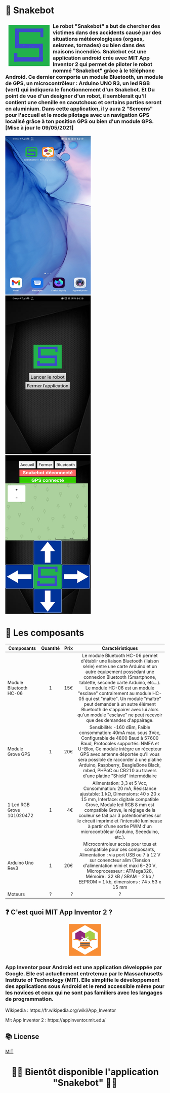 # 🐍 Snakebot 
<img src="assets/icon.png" width="130" height="130" hspace="10" vspace="10" align="left">
<h3> Le robot "Snakebot" a but de chercher des victimes dans des accidents causé par des situations météorologiques (orgaes, seismes, tornades) ou bien dans des maisons incendiés.
Snakebot est une application android crée avec MIT App Inventor 2 qui permet de piloter le robot nommé "Snakebot" grâce à le téléphone Android. Ce dernier comporte un module Bluetooth, un module de GPS, un microcontrôleur : Arduino UNO R3, un led RGB (vert) qui indiquera le fonctionnement d'un Snakebot. 
Et Du point de vue d'un designer d'un robot, il semblerait qu'il contient une chenille en caoutchouc et certains parties seront en aluminium.
Dans cette application, il y aura 2 "Screens" pour l'accueil et le mode pilotage avec un navigation GPS localisé grâce à ton position GPS ou bien d'un module GPS.             [Mise à jour le 09/05/2021] </h3>

<p align "center">
<img src="assets/app.jpg" width="270" height="500"/>
<img src="assets/home.jpg" width="270" height="500"/>
<img src="assets/control with gps.jpg" width="270" height="500"/>
</p>

# 🔌 Les composants
| Composants        | Quantité           | Prix  | Caractéristiques        | 
| ------------- |:-------------:| -----:| :-----------------------:
| Module Bluetooth HC-06     | 1| 15€ | Le module Bluetooth HC-06 permet d'établir une liaison Bluetooth (liaison série) entre une carte Arduino et un autre équipement possédant une connexion Bluetooth (Smartphone, tablette, seconde carte Arduino, etc...). Le module HC-06 est un module "esclave" contrairement au module HC-05 qui est "maître". Un module "maître" peut demander à un autre élément Bluetooth de s'appairer avec lui alors qu'un module "esclave" ne peut recevoir que des demandes d'appairage.     |
| Module Grove GPS      | 1 |   20€ | Sensibilité: -160 dBm, Faible consommation: 40mA max. sous 3Vcc, Configurable de 4800 Baud à 57600 Baud, Protocoles supportés: NMEA et U-Blox, Ce module intègre un récepteur GPS avec antenne déportée qu'il vous sera possible de raccorder à une platine Arduino, Raspberry, BeagleBone Black, mbed, PHPoC ou CB210 au travers d'une platine "Shield" intermédiaire |
| 1 Led RGB Grove 101020472 | 1 |    4€ | Alimentation: 3,3 et 5 Vcc, Consommation: 20 mA, Résistance ajustable: 1 kΩ, Dimensions: 40 x 20 x 15 mm, Interface: digitale compatible Grove, Module led RGB 8 mm est compatible Grove, le réglage de la couleur se fait par 3 potentiomètres sur le circuit imprimé et l'intensité lumineuse à partir d'une sortie PWM d'un microcontrôleur (Arduino, Seeeduino, etc.).  |
| Arduino Uno Rev3 | 1 | 20€ | Microcontroleur accès pour tous et compatible pour ces composants, Alimentation : via port USB ou 7 à 12 V sur conencteur alim (Tension d'alimentation mini et maxi 6-20 V, Microprocesseur : ATMega328, Mémoire : 32 kB / SRAM = 2 kb / EEPROM = 1 kb, dimensions : 74 x 53 x 15 mm |
| Moteurs | ? | ? | ? | 
## ❓ C'est quoi MIT App Inventor 2 ?
<center>
<img src="assets/logoAppInventor_bokjby.png" width="100" height="100"/>
</center>


<h3> App Inventor pour Android est une application développée par Google. Elle est actuellement entretenue par le Massachusetts Institute of Technology (MIT).
Elle simplifie le développement des applications sous Android et le rend accessible même pour les novices et ceux qui ne sont pas familiers avec les langages de programmation. </h3>

<p> Wikipedia : https://fr.wikipedia.org/wiki/App_Inventor </p>
<p> Mit App Inventor 2 : https://appinventor.mit.edu/ </p>




## 📚 License
[MIT](https://choosealicense.com/licenses/mit/)


<h1> <center>🔴🚨 Bientôt disponible l'application "Snakebot" 🔴🚨</center> </h1>


